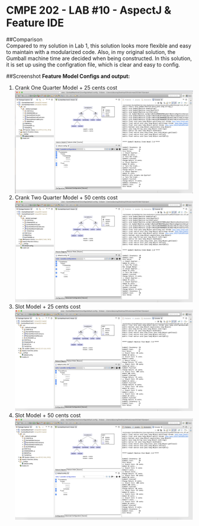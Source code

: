# CMPE 202 - LAB #10 - AspectJ & Feature IDE

##Comparison  
Compared to my solution in Lab 1, this solution looks more flexible and easy to maintain with a modularized code. Also, in my original solution, the Gumball machine time are decided when being constructed. In this solution, it is set up using the configration file, which is clear and easy to config.

##Screenshot
**Feature Model Configs and output:**

1. Crank One Quarter Model + 25 cents cost
![Alt text](Screenshots/CrankOneQuarter_25Cents.png?raw=true "Sequence Diagram")
2. Crank Two Quarter Model + 50 cents cost
![Alt text](Screenshots/CrankTwoQuarter_50Cents.png?raw=true "Sequence Diagram")
3. Slot Model + 25 cents cost
![Alt text](Screenshots/Slot_25Cents.png?raw=true "Sequence Diagram")
4. Slot Model + 50 cents cost
![Alt text](Screenshots/Slot_50Cents.png?raw=true "Sequence Diagram")
